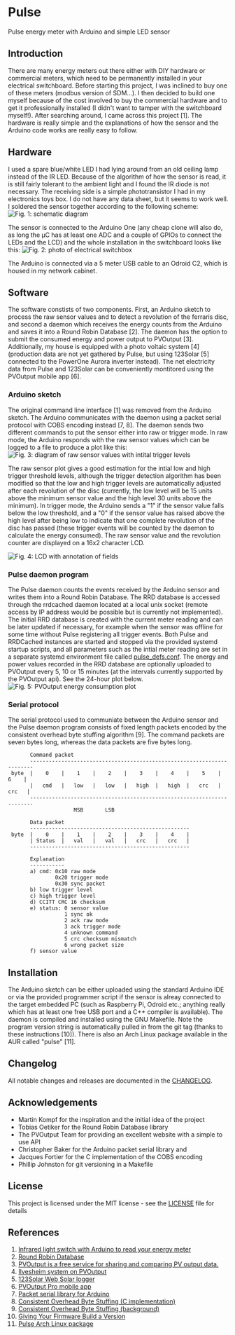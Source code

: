 # Pulse

Pulse energy meter with Arduino and simple LED sensor

## Introduction

There are many energy meters out there either with DIY hardware or commercial meters, which need to be permanently installed in your electrical switchboard. Before starting this project, I was inclined to buy one of these meters (modbus version of SDM...). I then decided to build one myself because of the cost involved to buy the commercial hardware and to get it professionally installed (I didn't want to tamper with the switchboard myself!). After searching around, I came across this project [1]. The hardware is really simple and the explanations of how the sensor and the Arduino code works are really easy to follow.

## Hardware

I used a spare blue/white LED I had lying around from an old ceiling lamp instead of the IR LED. Because of the algorithm of how the sensor is read, it is still fairly tolerant to the ambient light and I found the IR diode is not necessary. The receiving side is a simple phototransistor I had in my electronics toys box. I do not have any data sheet, but it seems to work well. I soldered the sensor together according to the following scheme: ![Fig. 1: schematic diagram](https://github.com/ahpohl/pulse/blob/master/resources/schematic.png)

The sensor is connected to the Arduino One (any cheap clone will also do, as long the µC has at least one ADC and a couple of GPIOs to connect the LEDs and the LCD) and the whole installation in the switchboard looks like this: ![Fig. 2: photo of electrical switchbox](https://github.com/ahpohl/pulse/blob/master/resources/ferraris_meter.jpg)

The Arduino is connected via a 5 meter USB cable to an Odroid C2, which is housed in my network cabinet.

## Software

The software constists of two components. First, an Arduino sketch to process the raw sensor values and to detect a revolution of the ferraris disc, and second a daemon which receives the energy counts from the Arduino and saves it into a Round Robin Database [2]. The daemon has the option to submit the consumed energy and power output to PVOutput [3]. Additionally, my house is equipped with a photo voltaic system [4] (production data are not yet gathered by Pulse, but using 123Solar [5] connected to the PowerOne Aurora inverter instead). The net electricity data from Pulse and 123Solar can be conveniently montitored using the PVOutput mobile app [6].

### Arduino sketch

The original command line interface [1] was removed from the Arduino sketch. The Arduino communicates with the daemon using a packet serial protocol with COBS encoding instead [7, 8]. The daemon sends two different commands to put the sensor either into raw or trigger mode. In raw mode, the Arduino responds with the raw sensor values which can be logged to a file to produce a plot like this: ![Fig. 3: diagram of raw sensor values with intital trigger levels](https://github.com/ahpohl/pulse/blob/master/resources/sensor.png)

The raw sensor plot gives a good estimation for the intial low and high trigger threshold levels, although the trigger detection algorithm has been modified so that the low and high trigger levels are automatically adjusted after each revolution of the disc (currently, the low level will be 15 units above the minimum sensor value and the high level 30 units above the minimum). In trigger mode, the Arduino sends a "1" if the sensor value falls below the low threshold, and a "0" if the sensor value has raised above the high level after being low to indicate that one complete revolution of the disc has passed (these trigger events will be counted by the daemon to calculate the energy consumed). The raw sensor value and the revolution counter are displayed on a 16x2 character LCD. 

![Fig. 4: LCD with annotation of fields](https://github.com/ahpohl/pulse/blob/master/resources/lcd.png)

### Pulse daemon program

The Pulse daemon counts the events received by the Arduino sensor and writes them into a Round Robin Database. The RRD database is accessed through the rrdcached daemon located at a local unix socket (remote access by IP address would be possible but is currently not implemented). The initial RRD database is created with the current meter reading and can be later updated if necessary, for example when the sensor was offline for some time without Pulse registering all trigger events. Both Pulse and RRDCached instances are started and stopped via the provided systemd startup scripts, and all parameters such as the intial meter reading are set in a separate systemd environment file called [pulse_defs.conf](https://github.com/ahpohl/pulse/blob/master/resources/pulse_defs.conf). The energy and power values recorded in the RRD database are optionally uploaded to PVOutput every 5, 10 or 15 minutes (at the intervals currently supported by the PVOutput api). See the 24-hour plot below. ![Fig. 5: PVOutput energy consumption plot](https://github.com/ahpohl/pulse/blob/master/resources/pulsemeter.png)

### Serial protocol

The serial protocol used to communiate between the Arduino sensor and the Pulse daemon program consists of fixed length packets encoded by the consistent overhead byte stuffing algorithm [9]. The command packets are seven bytes long, whereas the data packets are five bytes long.

```
       Command packet
       -----------------------------------------------------------------------
 byte  |    0    |    1    |    2    |    3    |    4    |    5    |    6    |
       |   cmd   |   low   |   low   |   high  |   high  |   crc   |   crc   |
       -----------------------------------------------------------------------
                     MSB       LSB

       Data packet
       ---------------------------------------------------
 byte  |    0    |    1    |    2    |    3    |    4    |
       | Status  |   val   |   val   |   crc   |   crc   |
       ---------------------------------------------------

       Explanation
       -----------
       a) cmd: 0x10 raw mode
               0x20 trigger mode
               0x30 sync packet
       b) low trigger level
       c) high trigger level
       d) CCITT CRC 16 checksum
       e) status: 0 sensor value
                  1 sync ok
                  2 ack raw mode 
                  3 ack trigger mode
                  4 unknown command
                  5 crc checksum mismatch
                  6 wrong packet size
       f) sensor value
```

## Installation

The Arduino sketch can be either uploaded using the standard Arduino IDE or via the provided programmer script if the sensor is alreay connected to the target embedded PC (such as Raspberry Pi, Odroid etc.; anything really which has at least one free USB port and a C++ compiler is available). The daemon is compiled and installed using the GNU Makefile. Note the program version string is automatically pulled in from the git tag (thanks to these instructions [10]). There is also an Arch Linux package available in the AUR called "pulse" [11].

## Changelog

All notable changes and releases are documented in the [CHANGELOG](https://github.com/ahpohl/pulse/blob/master/CHANGELOG.md).

## Acknowledgements

* Martin Kompf for the inspiration and the initial idea of the project
* Tobias Oetiker for the Round Robin Database library
* The PVOutput Team for providing an excellent website with a simple to use API
* Christopher Baker for the Arduino packet serial library and 
* Jacques Fortier for the C implementation of the COBS encoding
* Phillip Johnston for git versioning in a Makefile

## License

This project is licensed under the MIT license - see the [LICENSE](https://github.com/ahpohl/pulse/blob/master/LICENSE) file for details

## References

1. [Infrared light switch with Arduino to read your energy meter](https://www.kompf.de/tech/emeir.html)
2. [Round Robin Database](https://oss.oetiker.ch/rrdtool/)
3. [PVOutput is a free service for sharing and comparing PV output data.](https://pvoutput.org/)
4. [Ilvesheim system on PVOutput](https://pvoutput.org/intraday.jsp?id=74913&sid=66419)
5. [123Solar Web Solar logger](https://123solar.org/)
6. [PVOutput Pro mobile app](https://apps.apple.com/au/app/pvoutput-pro/id994297624)
7. [Packet serial library for Arduino](https://github.com/bakercp/PacketSerial)
8. [Consistent Overhead Byte Stuffing (C implementation)](https://github.com/jacquesf/COBS-Consistent-Overhead-Byte-Stuffing)
9. [Consistent Overhead Byte Stuffing (background)](https://en.wikipedia.org/wiki/Consistent_Overhead_Byte_Stuffing)
10. [Giving Your Firmware Build a Version](https://embeddedartistry.com/blog/2016/10/27/giving-you-build-a-version)
11. [Pulse Arch Linux package](https://aur.archlinux.org)
